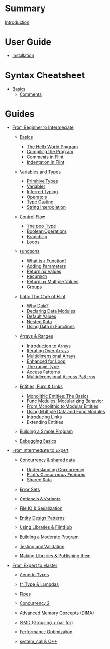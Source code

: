 # Summary

[Introduction](./introduction.md)

# User Guide

- [Installation](./user_guide/installation.md)

# Syntax Cheatsheet

- [Basics]()
  - [Comments]()

# Guides

- [From Beginner to Intermediate](./beginners_guide.md)

  - [Basics](./beginners_guide/1_basics.md)

    - [The Hello World Program](./beginners_guide/1_basics/1_program.md)
    - [Compiling the Program](./beginners_guide/1_basics/2_compiling.md)
    - [Comments in Flint](./beginners_guide/1_basics/3_comments.md)
    - [Indentation in Flint](./beginners_guide/1_basics/4_indentation.md)

  - [Variables and Types](./beginners_guide/2_variables_and_types.md)

    - [Primitive Types](./beginners_guide/2_variables_and_types/1_primitive_types.md)
    - [Variables](./beginners_guide/2_variables_and_types/2_variables.md)
    - [Inferred Typing](./beginners_guide/2_variables_and_types/3_inferred_typing.md)
    - [Operators](./beginners_guide/2_variables_and_types/4_operators.md)
    - [Type Casting](./beginners_guide/2_variables_and_types/5_typecasting.md)
    - [String Interpolation](./beginners_guide/2_variables_and_types/6_string_interpolation.md)

  - [Control Flow](./beginners_guide/3_control_flow.md)

    - [The bool Type](./beginners_guide/3_control_flow/1_the_bool_type.md)
    - [Boolean Operations](./beginners_guide/3_control_flow/2_boolean_operations.md)
    - [Branching](./beginners_guide/3_control_flow/3_branching.md)
    - [Loops](./beginners_guide/3_control_flow/4_loops.md)

  - [Functions](./beginners_guide/4_functions.md)

    - [What is a Function?](./beginners_guide/4_functions/1_what_is_a_function.md)
    - [Adding Parameters](./beginners_guide/4_functions/2_adding_parameters.md)
    - [Returning Values](./beginners_guide/4_functions/3_returning_values.md)
    - [Recursion](./beginners_guide/4_functions/4_recursion.md)
    - [Returning Multiple Values](./beginners_guide/4_functions/5_returning_multiple_values.md)
    - [Groups](./beginners_guide/4_functions/6_groups.md)

  - [Data: The Core of Flint](./beginners_guide/5_data.md)

    - [Why Data?](./beginners_guide/5_data/1_why_data.md)
    - [Declaring Data Modules](./beginners_guide/5_data/2_declaring_data_modules.md)
    - [Default Values](./beginners_guide/5_data/3_default_values.md)
    - [Nested Data](./beginners_guide/5_data/4_nested_data.md)
    - [Using Data in Functions](./beginners_guide/5_data/5_using_data_in_functions.md)

  - [Arrays & Ranges](./beginners_guide/6_arrays.md)

    - [Introduction to Arrays](./beginners_guide/6_arrays/1_introduction.md)
    - [Iterating Over Arrays](./beginners_guide/6_arrays/2_iterating_over_arrays.md)
    - [Multidimensional Arrays](./beginners_guide/6_arrays/3_multidimensional_arrays.md)
    - [Enhanced for Loop](./beginners_guide/6_arrays/4_enhanced_for_loop.md)
    - [The range Type](./beginners_guide/6_arrays/5_the_range_type.md)
    - [Access Patterns](./beginners_guide/6_arrays/6_access_patterns.md)
    - [Multidimensional Access Patterns](./beginners_guide/6_arrays/7_multidimensional_access_patterns.md)

  - [Entities, Func & Links](./beginners_guide/7_entities.md)

    - [Monolithic Entities: The Basics](./beginners_guide/7_entities/1_monolithic_entities.md)
    - [Func Modules: Modularizing Behavior](./beginners_guide/7_entities/2_func_modules.md)
    - [From Monolithic to Modular Entities](./beginners_guide/7_entities/3_from_monolithic_to_modular.md)
    - [Using Multiple Data and Func Modules](./beginners_guide/7_entities/4_using_multiple_data_and_func.md)
    - [Introducing Links](./beginners_guide/7_entities/5_introducing_links.md)
    - [Extending Entities](./beginners_guide/7_entities/6_extending_entities.md)

  - [Building a Simple Program]()

  - [Debugging Basics]()

- [From Intermediate to Expert]()

  - [Concurrency & shared data](./intermediates_guide/11_concurrency.md)

    - [Understanding Concurrency](./intermediates_guide/11_concurrency/1_understanding_concurrency.md)
    - [Flint's Concurrency Features](./intermediates_guide/11_concurrency/2_flints_concurrency_features.md)
    - [Shared Data](./intermediates_guide/11_concurrency/3_shared_data.md)

  - [Error Sets]()

  - [Optionals & Variants]()

  - [File IO & Serialization]()

  - [Entity Design Patterns]()

  - [Using Libraries & FlintHub]()

  - [Building a Moderate Program]()

  - [Testing and Validation]()

  - [Making Libraries & Publishing them]()

- [From Expert to Master]()

  - [Generic Types]()

  - [fn Type & Lambdas]()

  - [Pipes]()

  - [Concurrency 2]()

  - [Advanced Memory Concepts (DIMA)]()

  - [SIMD (Grouping + par_for)]()

  - [Performance Optimization]()

  - [system_call & C++]()
